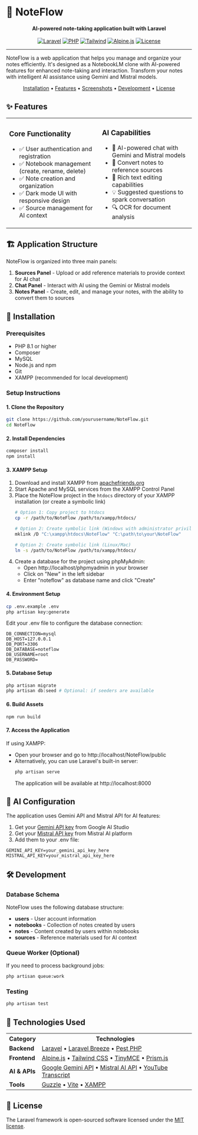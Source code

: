 # 📝 NoteFlow

<p align="center">
  <b>AI-powered note-taking application built with Laravel</b>
  <br><br>
  <a href="https://laravel.com"><img src="https://img.shields.io/badge/Laravel-12.x-FF2D20?style=flat&logo=laravel&logoColor=white" alt="Laravel"></a>
  <a href="https://php.net"><img src="https://img.shields.io/badge/PHP-8.2+-777BB4?style=flat&logo=php&logoColor=white" alt="PHP"></a>
  <a href="https://tailwindcss.com"><img src="https://img.shields.io/badge/Tailwind-3.x-38B2AC?style=flat&logo=tailwind-css&logoColor=white" alt="Tailwind"></a>
  <a href="https://alpinejs.dev"><img src="https://img.shields.io/badge/Alpine.js-3.x-8BC0D0?style=flat&logo=alpine.js&logoColor=white" alt="Alpine.js"></a>
  <a href="https://opensource.org/licenses/MIT"><img src="https://img.shields.io/badge/License-MIT-yellow.svg?style=flat" alt="License"></a>
</p>

---

NoteFlow is a web application that helps you manage and organize your notes efficiently. It's designed as a NotebookLM clone with AI-powered features for enhanced note-taking and interaction. Transform your notes with intelligent AI assistance using Gemini and Mistral models.

<p align="center">
  <a href="#installation">Installation</a> •
  <a href="#features">Features</a> •
  <a href="#screenshots">Screenshots</a> •
  <a href="#development">Development</a> •
  <a href="#license">License</a>
</p>

## ✨ Features

<table>
  <tr>
    <td width="50%">
      <h3>Core Functionality</h3>
      <ul>
        <li>✅ User authentication and registration</li>
        <li>✅ Notebook management (create, rename, delete)</li>
        <li>✅ Note creation and organization</li>
        <li>✅ Dark mode UI with responsive design</li>
        <li>✅ Source management for AI context</li>
      </ul>
    </td>
    <td width="50%">
      <h3>AI Capabilities</h3>
      <ul>
        <li>🤖 AI-powered chat with Gemini and Mistral models</li>
        <li>🔄 Convert notes to reference sources</li>
        <li>📝 Rich text editing capabilities</li>
        <li>💡 Suggested questions to spark conversation</li>
        <li>🔍 OCR for document analysis</li>
      </ul>
    </td>
  </tr>
</table>

## 🏗️ Application Structure

NoteFlow is organized into three main panels:

1. **Sources Panel** - Upload or add reference materials to provide context for AI chat
2. **Chat Panel** - Interact with AI using the Gemini or Mistral models
3. **Notes Panel** - Create, edit, and manage your notes, with the ability to convert them to sources

## 🚀 Installation

### Prerequisites

- PHP 8.1 or higher
- Composer
- MySQL
- Node.js and npm
- Git
- XAMPP (recommended for local development)

### Setup Instructions

#### 1. Clone the Repository

```bash
git clone https://github.com/yourusername/NoteFlow.git
cd NoteFlow
```

#### 2. Install Dependencies

```bash
composer install
npm install
```

#### 3. XAMPP Setup

1. Download and install XAMPP from [apachefriends.org](https://www.apachefriends.org/)
2. Start Apache and MySQL services from the XAMPP Control Panel
3. Place the NoteFlow project in the `htdocs` directory of your XAMPP installation (or create a symbolic link)
   ```bash
   # Option 1: Copy project to htdocs
   cp -r /path/to/NoteFlow /path/to/xampp/htdocs/
   
   # Option 2: Create symbolic link (Windows with administrator privileges)
   mklink /D "C:\xampp\htdocs\NoteFlow" "C:\path\to\your\NoteFlow"
   
   # Option 2: Create symbolic link (Linux/Mac)
   ln -s /path/to/NoteFlow /path/to/xampp/htdocs/
   ```
4. Create a database for the project using phpMyAdmin:
   - Open http://localhost/phpmyadmin in your browser
   - Click on "New" in the left sidebar
   - Enter "noteflow" as database name and click "Create"

#### 4. Environment Setup

```bash
cp .env.example .env
php artisan key:generate
```

Edit your .env file to configure the database connection:
```
DB_CONNECTION=mysql
DB_HOST=127.0.0.1
DB_PORT=3306
DB_DATABASE=noteflow
DB_USERNAME=root
DB_PASSWORD=
```

#### 5. Database Setup

```bash
php artisan migrate
php artisan db:seed # Optional: if seeders are available
```

#### 6. Build Assets

```bash
npm run build
```

#### 7. Access the Application

If using XAMPP:
- Open your browser and go to http://localhost/NoteFlow/public
- Alternatively, you can use Laravel's built-in server:
  ```bash
  php artisan serve
  ```
  The application will be available at http://localhost:8000

## 🧠 AI Configuration

The application uses Gemini API and Mistral API for AI features:

1. Get your [Gemini API key](https://ai.google.dev/) from Google AI Studio
2. Get your [Mistral API key](https://mistral.ai/) from Mistral AI platform
3. Add them to your .env file:
```
GEMINI_API_KEY=your_gemini_api_key_here
MISTRAL_API_KEY=your_mistral_api_key_here
```

## 🛠️ Development

### Database Schema

NoteFlow uses the following database structure:

- **users** - User account information
- **notebooks** - Collection of notes created by users
- **notes** - Content created by users within notebooks
- **sources** - Reference materials used for AI context

### Queue Worker (Optional)

If you need to process background jobs:

```bash
php artisan queue:work
```

### Testing

```bash
php artisan test
```

## 🔧 Technologies Used

<table>
  <tr>
    <th>Category</th>
    <th>Technologies</th>
  </tr>
  <tr>
    <td><strong>Backend</strong></td>
    <td>
      <a href="https://laravel.com/">Laravel</a> •
      <a href="https://laravel.com/docs/10.x/starter-kits#laravel-breeze">Laravel Breeze</a> •
      <a href="https://pestphp.com/">Pest PHP</a>
    </td>
  </tr>
  <tr>
    <td><strong>Frontend</strong></td>
    <td>
      <a href="https://alpinejs.dev/">Alpine.js</a> •
      <a href="https://tailwindcss.com/">Tailwind CSS</a> •
      <a href="https://www.tiny.cloud/">TinyMCE</a> •
      <a href="https://prismjs.com/">Prism.js</a>
    </td>
  </tr>
  <tr>
    <td><strong>AI & APIs</strong></td>
    <td>
      <a href="https://ai.google.dev/">Google Gemini API</a> •
      <a href="https://mistral.ai/">Mistral AI API</a> •
      <a href="https://github.com/mrmysql/youtube-transcript">YouTube Transcript</a>
    </td>
  </tr>
  <tr>
    <td><strong>Tools</strong></td>
    <td>
      <a href="https://docs.guzzlephp.org/">Guzzle</a> •
      <a href="https://vitejs.dev/">Vite</a> •
      <a href="https://www.apachefriends.org/">XAMPP</a>
    </td>
  </tr>
</table>

## 📜 License

The Laravel framework is open-sourced software licensed under the [MIT license](https://opensource.org/licenses/MIT).
